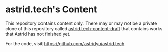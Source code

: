 # astrid.tech's Content

This repository contains content only. There may or may not be a private clone
of this repository called
[astrid.tech-content-draft](https://github.com/astridyu/astrid.tech-content-draft)
that contains works that Astrid has not finished yet.

For the code, visit https://github.com/astridyu/astrid.tech
